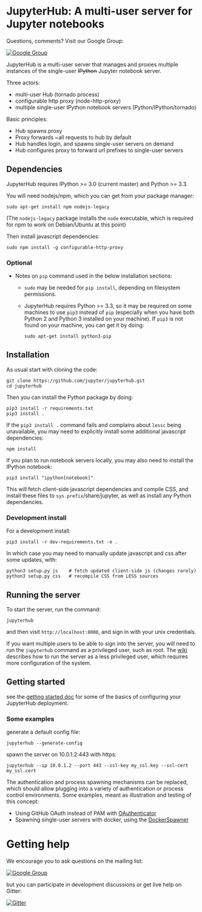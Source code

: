 # JupyterHub: A multi-user server for Jupyter notebooks

Questions, comments? Visit our Google Group:

[![Google Group](https://img.shields.io/badge/-Google%20Group-lightgrey.svg)](https://groups.google.com/forum/#!forum/jupyter)

JupyterHub is a multi-user server that manages and proxies multiple instances of the single-user <del>IPython</del> Jupyter notebook server.

Three actors:

- multi-user Hub (tornado process)
- configurable http proxy (node-http-proxy)
- multiple single-user IPython notebook servers (Python/IPython/tornado)

Basic principles:

- Hub spawns proxy
- Proxy forwards ~all requests to hub by default
- Hub handles login, and spawns single-user servers on demand
- Hub configures proxy to forward url prefixes to single-user servers


## Dependencies

JupyterHub requires IPython >= 3.0 (current master) and Python >= 3.3.

You will need nodejs/npm, which you can get from your package manager:

    sudo apt-get install npm nodejs-legacy

(The `nodejs-legacy` package installs the `node` executable,
which is required for npm to work on Debian/Ubuntu at this point)

Then install javascript dependencies:

    sudo npm install -g configurable-http-proxy

### Optional

- Notes on `pip` command used in the below installation sections:
  - `sudo` may be needed for `pip install`, depending on filesystem permissions.
  - JupyterHub requires Python >= 3.3, so it may be required on some machines to use `pip3` instead
    of `pip` (especially when you have both Python 2 and Python 3 installed on your machine).
    If `pip3` is not found on your machine, you can get it by doing:

        sudo apt-get install python3-pip


## Installation

As usual start with cloning the code:

    git clone https://github.com/jupyter/jupyterhub.git
    cd jupyterhub

Then you can install the Python package by doing:

    pip3 install -r requirements.txt
    pip3 install .
    
If the `pip3 install .` command fails and complains about `lessc` being unavailable, you may need to explicitly install some additional javascript dependencies:

    npm install

If you plan to run notebook servers locally, you may also need to install the IPython notebook:

    pip3 install "ipython[notebook]"


This will fetch client-side javascript dependencies and compile CSS,
and install these files to `sys.prefix`/share/jupyter, as well as
install any Python dependencies.


### Development install

For a development install:

    pip3 install -r dev-requirements.txt -e .

In which case you may need to manually update javascript and css after some updates, with:

    python3 setup.py js    # fetch updated client-side js (changes rarely)
    python3 setup.py css   # recompile CSS from LESS sources


## Running the server

To start the server, run the command:

    jupyterhub

and then visit `http://localhost:8000`, and sign in with your unix credentials.

If you want multiple users to be able to sign into the server, you will need to run the
`jupyterhub` command as a privileged user, such as root.
The [wiki](https://github.com/jupyter/jupyterhub/wiki/Using-sudo-to-run-JupyterHub-without-root-privileges) describes how to run the server
as a less privileged user, which requires more configuration of the system.

## Getting started

see the [getting started doc](docs/getting-started.md) for some of the basics of configuring your JupyterHub deployment.

### Some examples

generate a default config file:

    jupyterhub --generate-config

spawn the server on 10.0.1.2:443 with https:

    jupyterhub --ip 10.0.1.2 --port 443 --ssl-key my_ssl.key --ssl-cert my_ssl.cert

The authentication and process spawning mechanisms can be replaced,
which should allow plugging into a variety of authentication or process control environments.
Some examples, meant as illustration and testing of this concept:

- Using GitHub OAuth instead of PAM with [OAuthenticator](https://github.com/jupyter/oauthenticator)
- Spawning single-user servers with docker, using the [DockerSpawner](https://github.com/jupyter/dockerspawner)

# Getting help

We encourage you to ask questions on the mailing list:

[![Google Group](https://img.shields.io/badge/-Google%20Group-lightgrey.svg)](https://groups.google.com/forum/#!forum/jupyter)

but you can participate in development discussions or get live help on Gitter:

[![Gitter](https://badges.gitter.im/Join%20Chat.svg)](https://gitter.im/jupyter/jupyterhub?utm_source=badge&utm_medium=badge)
